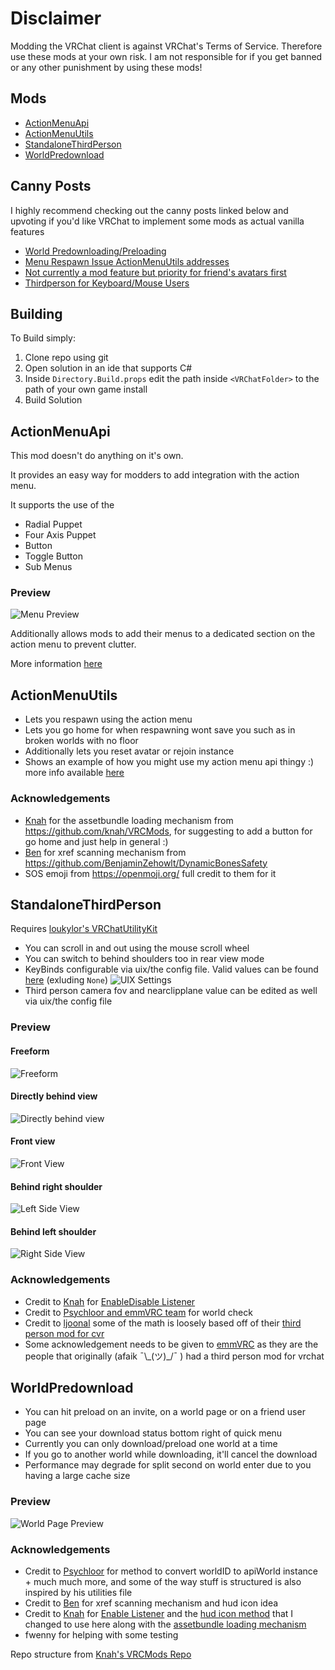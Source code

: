 # Disclaimer

Modding the VRChat client is against VRChat's Terms of Service. Therefore use these mods at your own risk. I am not responsible for if you get banned or any other punishment by using these mods!

## Mods

- [ActionMenuApi](#actionmenuapi)
- [ActionMenuUtils](#actionmenuutils)
- [StandaloneThirdPerson](#standalonethirdperson)
- [WorldPredownload](#worldpredownload)

## Canny Posts

I highly recommend checking out the canny posts linked below and upvoting if you'd like VRChat to implement some mods as actual vanilla features

- [World Predownloading/Preloading](https://feedback.vrchat.com/feature-requests/p/preload-worlds)
- [Menu Respawn Issue ActionMenuUtils addresses](https://feedback.vrchat.com/feature-requests/p/respawnhub-hotkey)
- [Not currently a mod feature but priority for friend's avatars first](https://feedback.vrchat.com/feature-requests/p/friends-first-model-priority-loading)
- [Thirdperson for Keyboard/Mouse Users](https://feedback.vrchat.com/feature-requests/p/thirdperson-for-keyboardmouse-users)

## Building

To Build simply:

1. Clone repo using git
2. Open solution in an ide that supports C#
3. Inside `Directory.Build.props` edit the path inside `<VRChatFolder>` to the path of your own game install
4. Build Solution

## ActionMenuApi

This mod doesn't do anything on it's own.

It provides an easy way for modders to add integration with the action menu.

It supports the use of the

- Radial Puppet
- Four Axis Puppet
- Button
- Toggle Button
- Sub Menus

### Preview
![Menu Preview](https://i.imgur.com/h43xPEG.png)

Additionally allows mods to add their menus to a dedicated section on the action menu to prevent clutter.

More information [here](https://github.com/gompocp/ActionMenuApi)

## ActionMenuUtils

- Lets you respawn using the action menu
- Lets you go home for when respawning wont save you such as in broken worlds with no floor
- Additionally lets you reset avatar or rejoin instance
- Shows an example of how you might use my action menu api thingy :) more info available [here](https://github.com/gompocp/ActionMenuApi/)

### Acknowledgements

- [Knah](https://github.com/knah/) for the assetbundle loading mechanism from <https://github.com/knah/VRCMods>,
  for suggesting to add a button for go home and just help in general :)
- [Ben](https://github.com/BenjaminZehowlt/) for xref scanning mechanism from <https://github.com/BenjaminZehowlt/DynamicBonesSafety>
- SOS emoji from <https://openmoji.org/> full credit to them for it

## StandaloneThirdPerson


Requires [loukylor's VRChatUtilityKit](https://github.com/loukylor/VRC-Mods/releases)
- You can scroll in and out using the mouse scroll wheel
- You can switch to behind shoulders too in rear view mode
- KeyBinds configurable via uix/the config file. Valid values can be found [here](https://docs.unity3d.com/ScriptReference/KeyCode.html) (exluding `None`)
 ![UIX Settings](https://i.imgur.com/ev94XEE.png) 
- Third person camera fov and nearclipplane value can be edited as well via uix/the config file

### Preview
#### Freeform
![Freeform](https://i.imgur.com/pnWRWQM.gif)
#### Directly behind view
![Directly behind view](https://i.imgur.com/Nrq9V3z.jpeg)
#### Front view
![Front View](https://i.imgur.com/BSfitPU.png)
#### Behind right shoulder
![Left Side View](https://i.imgur.com/RuDD82W.jpeg)
#### Behind left shoulder
![Right Side View](https://i.imgur.com/S6vvWwx.jpeg)


### Acknowledgements

- Credit to [Knah](https://github.com/knah/) for [EnableDisable Listener](https://github.com/knah/VRCMods/blob/master/UIExpansionKit/Components/EnableDisableListener.cs)
- Credit to [Psychloor and emmVRC team](https://github.com/Psychloor/PlayerRotater/blob/master/PlayerRotater/Utilities.cs#L76) for world check
- Credit to [ljoonal](https://github.com/ljoonal/) some of the math is loosely based off of their [third person mod for cvr](https://github.com/ljoonal/CVR-Mods/blob/main/ThirdPersonCamera/ThirdPersonCamera.cs)
- Some acknowledgement needs to be given to [emmVRC](https://github.com/emmVRC/) as they are the people that originally (afaik ¯\\\_(ツ)_/¯ ) had a third person mod for vrchat

## WorldPredownload

- You can hit preload on an invite, on a world page or on a friend user page
- You can see your download status bottom right of quick menu
- Currently you can only download/preload one world at a time
- If you go to another world while downloading, it'll cancel the download
- Performance may degrade for split second on world enter due to you having a large cache size

### Preview
![World Page Preview](https://i.imgur.com/tGpwiSC.png)

### Acknowledgements

- Credit to [Psychloor](https://github.com/Psychloor/AdvancedInvites/blob/master/AdvancedInvites/InviteHandler.cs) for method to convert worldID to apiWorld instance + much much more, and some of the way stuff is structured is also inspired by his utilities file
- Credit to [Ben](https://github.com/BenjaminZehowlt/DynamicBonesSafety) for xref scanning mechanism and hud icon idea
- Credit to [Knah](https://github.com/knah/) for [Enable Listener](https://github.com/knah/VRCMods/blob/master/UIExpansionKit/Components/EnableDisableListener.cs) and the [hud icon method](https://github.com/knah/VRCMods/blob/master/JoinNotifier/JoinNotifierMod.cs#L120) that I changed to use here along with the [assetbundle loading mechanism](https://github.com/knah/VRCMods/blob/master/JoinNotifier/JoinNotifierMod.cs#L61)
- fwenny for helping with some testing

Repo structure from [Knah's VRCMods Repo](https://github.com/knah/VRCMods/)
